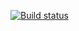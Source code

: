 [![Build status](https://ci.appveyor.com/api/projects/status/333ovefc7rqofldl?svg=true)](https://ci.appveyor.com/project/OlegBirykov/ajs-10-2)
